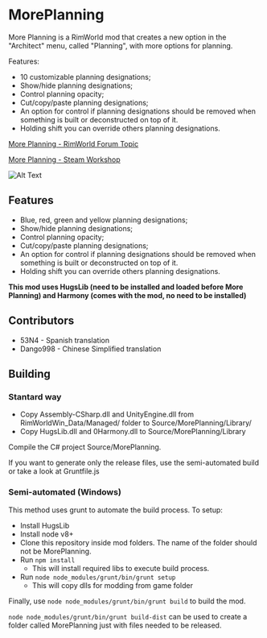 # MorePlanning

More Planning is a RimWorld mod that creates a new option in the "Architect" menu, called "Planning", with more options for planning.
                                     
Features:
- 10 customizable planning designations;
- Show/hide planning designations;
- Control planning opacity;
- Cut/copy/paste planning designations;
- An option for control if planning designations should be removed when something is built or deconstructed on top of it.
- Holding shift you can override others planning designations.

[More Planning - RimWorld Forum Topic](https://ludeon.com/forums/index.php?topic=31045.0)

[More Planning - Steam Workshop](http://steamcommunity.com/sharedfiles/filedetails/?id=881100382)

![Alt Text](http://i66.tinypic.com/244uzx4.png)

## Features
- Blue, red, green and yellow planning designations;
- Show/hide planning designations;
- Control planning opacity;
- Cut/copy/paste planning designations;
- An option for control if planning designations should be removed when something is built or deconstructed on top of it.
- Holding shift you can override others planning designations.

**This mod uses HugsLib (need to be installed and loaded before More Planning) and Harmony (comes with the mod, no need to be installed)**

## Contributors
- 53N4 - Spanish translation
- Dango998 - Chinese Simplified translation

## Building

### Stantard way

- Copy Assembly-CSharp.dll and UnityEngine.dll from RimWorldWin_Data/Managed/ folder to Source/MorePlanning/Library/
- Copy HugsLib.dll and 0Harmony.dll to Source/MorePlanning/Library

Compile the C# project Source/MorePlanning.

If you want to generate only the release files, use the semi-automated build or take a look at Gruntfile.js

### Semi-automated (Windows)

This method uses grunt to automate the build process. To setup:

- Install HugsLib
- Install node v8+
- Clone this repository inside mod folders. The name of the folder should not be MorePlanning.
- Run `npm install`
  - This will install required libs to execute build process.
- Run `node node_modules/grunt/bin/grunt setup`
  - This will copy dlls for modding from game folder

Finally, use `node node_modules/grunt/bin/grunt build` to build the mod.

`node node_modules/grunt/bin/grunt build-dist` can be used to create a folder called MorePlanning just with files needed to be released.